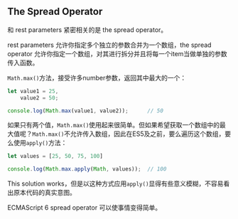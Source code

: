 ## The Spread Operator

和 rest parameters 紧密相关的是 the spread operator。

rest parameters 允许你指定多个独立的参数合并为一个数组，the spread operator 允许你指定一个数组，对其进行拆分并且将每一个item当做单独的参数传入函数。

`Math.max()`方法，接受许多number参数，返回其中最大的一个：

```js
let value1 = 25,
    value2 = 50;

console.log(Math.max(value1, value2));      // 50
```

如果只有两个值，`Math.max()`使用起来很简单。但如果希望获取一个数组中的最大值呢？`Math.max()`不允许传入数组，因此在ES5及之前，要么遍历这个数组，要么使用`apply()`方法：

```js
let values = [25, 50, 75, 100]

console.log(Math.max.apply(Math, values));  // 100
```

This solution works，但是以这种方式应用`apply()`显得有些意义模糊，不容易看出原本代码的真实意图。

ECMAScript 6 spread operator 可以使事情变得简单。


